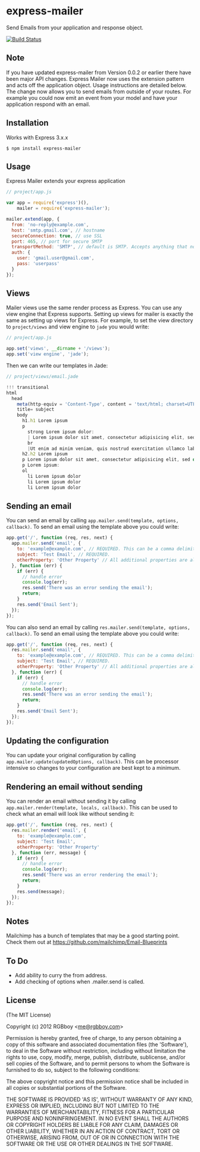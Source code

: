 # express-mailer

Send Emails from your application and response object.

[![Build Status](https://secure.travis-ci.org/RGBboy/express-mailer.png)](http://travis-ci.org/RGBboy/express-mailer)

## Note

If you have updated express-mailer from Version 0.0.2 or earlier there 
have been major API changes. Express Mailer now uses the extension 
pattern and acts off the application object. Usage instructions are 
detailed below. The change now allows you to send emails from outside of 
your routes. For example you could now emit an event from your model and 
have your application respond with an email.

## Installation

Works with Express 3.x.x

    $ npm install express-mailer

## Usage

Express Mailer extends your express application

```javascript
// project/app.js

var app = require('express')(),
    mailer = require('express-mailer');

mailer.extend(app, {
  from: 'no-reply@example.com',
  host: 'smtp.gmail.com', // hostname
  secureConnection: true, // use SSL
  port: 465, // port for secure SMTP
  transportMethod: 'SMTP', // default is SMTP. Accepts anything that nodemailer accepts
  auth: {
    user: 'gmail.user@gmail.com',
    pass: 'userpass'
  }
});

```

## Views

Mailer views use the same render process as Express. You can use any view engine that Express supports.
Setting up views for mailer is exactly the same as setting up views for Express. For example, to set the
view directory to `project/views` and view engine to `jade` you would write:

```javascript
// project/app.js

app.set('views', __dirname + '/views');
app.set('view engine', 'jade');
```

Then we can write our templates in Jade:

```javascript
// project/views/email.jade

!!! transitional
html
  head
    meta(http-equiv = 'Content-Type', content = 'text/html; charset=UTF-8')
    title= subject
    body
      h1.h1 Lorem ipsum
      p
        strong Lorem ipsum dolor: 
        | Lorem ipsum dolor sit amet, consectetur adipisicing elit, sed do eiusmod tempor incididunt ut labore et dolore magna aliqua.
        br
        |Ut enim ad minim veniam, quis nostrud exercitation ullamco laboris nisi ut aliquip ex ea commodo consequat.
      h2.h2 Lorem ipsum
      p Lorem ipsum dolor sit amet, consectetur adipisicing elit, sed do eiusmod tempor incididunt ut labore et dolore magna aliqua. Ut enim ad minim veniam, quis nostrud exercitation ullamco laboris nisi ut aliquip ex ea commodo consequat.
      p Lorem ipsum:
      ol
        li Lorem ipsum dolor
        li Lorem ipsum dolor
        li Lorem ipsum dolor
```

## Sending an email

You can send an email by calling `app.mailer.send(template, options, callback)`.
To send an email using the template above you could write:

```javascript
app.get('/', function (req, res, next) {
  app.mailer.send('email', {
    to: 'example@example.com', // REQUIRED. This can be a comma delimited string just like a normal email to field. 
    subject: 'Test Email', // REQUIRED.
    otherProperty: 'Other Property' // All additional properties are also passed to the template as local variables.
  }, function (err) {
    if (err) {
      // handle error
      console.log(err);
      res.send('There was an error sending the email');
      return;
    }
    res.send('Email Sent');
  });
});
```

You can also send an email by calling `res.mailer.send(template, options, callback)`.
To send an email using the template above you could write:

```javascript
app.get('/', function (req, res, next) {
  res.mailer.send('email', {
    to: 'example@example.com', // REQUIRED. This can be a comma delimited string just like a normal email to field. 
    subject: 'Test Email', // REQUIRED.
    otherProperty: 'Other Property' // All additional properties are also passed to the template as local variables.
  }, function (err) {
    if (err) {
      // handle error
      console.log(err);
      res.send('There was an error sending the email');
      return;
    }
    res.send('Email Sent');
  });
});
```

## Updating the configuration

You can update your original configuration by calling `app.mailer.update(updatedOptions, callback)`.
This can be processor intensive so changes to your configuration are best kept to a minimum.

## Rendering an email without sending

You can render an email without sending it by calling `app.mailer.render(template, locals, callback)`.
This can be used to check what an email will look like without sending it:

```javascript
app.get('/', function (req, res, next) {
  res.mailer.render('email', {
    to: 'example@example.com',
    subject: 'Test Email',
    otherProperty: 'Other Property'
  }, function (err, message) {
    if (err) {
      // handle error
      console.log(err);
      res.send('There was an error rendering the email');
      return;
    }
    res.send(message);
  });
});
```

## Notes

Mailchimp has a bunch of templates that may be a good starting point.
Check them out at https://github.com/mailchimp/Email-Blueprints

## To Do

* Add ability to curry the from address.
* Add checking of options when .mailer.send is called.

## License 

(The MIT License)

Copyright (c) 2012 RGBboy &lt;me@rgbboy.com&gt;

Permission is hereby granted, free of charge, to any person obtaining
a copy of this software and associated documentation files (the
'Software'), to deal in the Software without restriction, including
without limitation the rights to use, copy, modify, merge, publish,
distribute, sublicense, and/or sell copies of the Software, and to
permit persons to whom the Software is furnished to do so, subject to
the following conditions:

The above copyright notice and this permission notice shall be
included in all copies or substantial portions of the Software.

THE SOFTWARE IS PROVIDED 'AS IS', WITHOUT WARRANTY OF ANY KIND,
EXPRESS OR IMPLIED, INCLUDING BUT NOT LIMITED TO THE WARRANTIES OF
MERCHANTABILITY, FITNESS FOR A PARTICULAR PURPOSE AND NONINFRINGEMENT.
IN NO EVENT SHALL THE AUTHORS OR COPYRIGHT HOLDERS BE LIABLE FOR ANY
CLAIM, DAMAGES OR OTHER LIABILITY, WHETHER IN AN ACTION OF CONTRACT,
TORT OR OTHERWISE, ARISING FROM, OUT OF OR IN CONNECTION WITH THE
SOFTWARE OR THE USE OR OTHER DEALINGS IN THE SOFTWARE.
